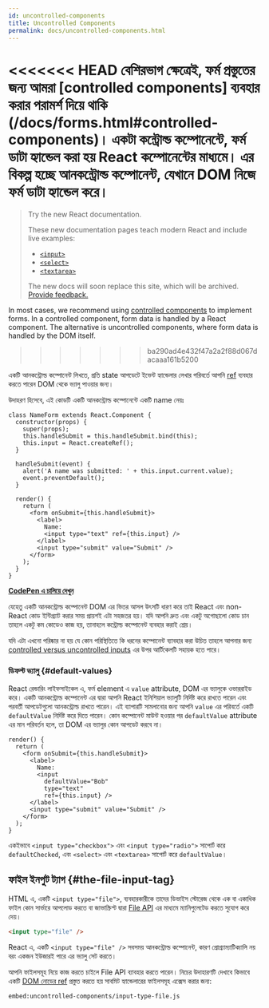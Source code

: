 ```yaml
---
id: uncontrolled-components
title: Uncontrolled Components
permalink: docs/uncontrolled-components.html
---
```


<<<<<<< HEAD
বেশিরভাগ ক্ষেত্রেই, ফর্ম প্রস্তুতের জন্য আমরা [controlled components] ব্যবহার করার পরামর্শ দিয়ে থাকি (/docs/forms.html#controlled-components)। একটা কন্ট্রোল্ড কম্পোনেন্টে, ফর্ম ডাটা হ্যান্ডেল করা হয় React কম্পোনেন্টের মাধ্যমে। এর বিকল্প হচ্ছে আনকন্ট্রোল্ড কম্পোনেন্ট, যেখানে DOM নিজে ফর্ম ডাটা হ্যান্ডেল করে।
=======
> Try the new React documentation.
> 
> These new documentation pages teach modern React and include live examples:
>
> - [`<input>`](https://beta.reactjs.org/reference/react-dom/components/input)
> - [`<select>`](https://beta.reactjs.org/reference/react-dom/components/select)
> - [`<textarea>`](https://beta.reactjs.org/reference/react-dom/components/textarea)
>
> The new docs will soon replace this site, which will be archived. [Provide feedback.](https://github.com/reactjs/reactjs.org/issues/3308)

In most cases, we recommend using [controlled components](/docs/forms.html#controlled-components) to implement forms. In a controlled component, form data is handled by a React component. The alternative is uncontrolled components, where form data is handled by the DOM itself.
>>>>>>> ba290ad4e432f47a2a2f88d067dacaaa161b5200

একটি আনকন্ট্রোল্ড কম্পোনেন্ট লিখতে, প্রতি state আপডেটে ইভেন্ট হ্যান্ডেলার লেখার পরিবর্তে আপনি [ref](/docs/refs-and-the-dom.html) ব্যবহার করতে পারেন DOM থেকে ভ্যালু পাওয়ার জন্য।

উদাহরণ হিসেবে, এই কোডটি একটি আনকন্ট্রোল্ড কম্পোনেন্টে একটি name নেয়ঃ

```javascript{5,9,18}
class NameForm extends React.Component {
  constructor(props) {
    super(props);
    this.handleSubmit = this.handleSubmit.bind(this);
    this.input = React.createRef();
  }

  handleSubmit(event) {
    alert('A name was submitted: ' + this.input.current.value);
    event.preventDefault();
  }

  render() {
    return (
      <form onSubmit={this.handleSubmit}>
        <label>
          Name:
          <input type="text" ref={this.input} />
        </label>
        <input type="submit" value="Submit" />
      </form>
    );
  }
}
```

[**CodePen এ চালিয়ে দেখুন**](https://codepen.io/gaearon/pen/WooRWa?editors=0010)

যেহেতু একটি আনকন্ট্রোল্ড কম্পোনেন্ট DOM এর ভিতর আসল উৎসটি ধারণ করে তাই React এবং non-React কোড ইন্টিগ্র্যাট করার সময় প্রায়শই এটা সহজতর হয়। যদি আপনি দ্রুত এবং একটু অগোছালো কোড চান তাহলে একটু কম কোডেও কাজ হয়, তানাহলে কন্ট্রোল্ড কম্পোনেন্ট ব্যবহার করাই শ্রেয়।

যদি এটা এখনো পরিষ্কার না হয় যে কোন পরিস্থিতিতে কি ধরনের কম্পোনেন্ট ব্যাবহার করা উচিত তাহলে আপনার জন্য [controlled versus uncontrolled inputs](https://goshakkk.name/controlled-vs-uncontrolled-inputs-react/) এর উপর আর্টিকেলটি সহায়ক হতে পারে।

### ডিফল্ট ভ্যালু {#default-values}

React রেন্ডারিং লাইফসাইকেল এ, ফর্ম element এ `value` attribute, DOM এর ভ্যালুকে ওভাররাইড করে। একটি আনকন্ট্রোল্ড কম্পোনেন্ট এর দ্বারা আপনি React ইনিশিয়াল ভ্যালুটি নির্দিষ্ট করে রাখতে পারেন এবং পরবর্তী আপডেটগুলো আনকন্ট্রোল্ড রাখতে পারেন। এই ব্যাপারটি সামলানোর জন্য আপনি `value` এর পরিবর্তে একটি `defaultValue` নির্দিষ্ট করে দিতে পারেন। কোন কম্পোনেন্ট মাউন্ট হওয়ার পর `defaultValue` attribute এর মান পরিবর্তন হলে, তা DOM এর ভ্যালুর কোন আপডেট করবে না।

```javascript{7}
render() {
  return (
    <form onSubmit={this.handleSubmit}>
      <label>
        Name:
        <input
          defaultValue="Bob"
          type="text"
          ref={this.input} />
      </label>
      <input type="submit" value="Submit" />
    </form>
  );
}
```

একইভাবে `<input type="checkbox">` এবং `<input type="radio">` সাপোর্ট করে `defaultChecked`, এবং `<select>` এবং `<textarea>` সাপোর্ট করে `defaultValue`।

## ফাইল ইনপুট ট্যাগ {#the-file-input-tag}

HTML এ, একটি `<input type="file">`, ব্যবহারকারীকে তাদের ডিভাইস স্টোরেজ থেকে এক বা একাধিক ফাইল কোন সার্ভারে আপলোড করতে বা জাভাস্ক্রিপ্ট দ্বারা [File API](https://developer.mozilla.org/en-US/docs/Web/API/File/Using_files_from_web_applications) এর মাধ্যমে ম্যানিপুলেটেড করতে সুযোগ করে দেয়।

```html
<input type="file" />
```

React এ, একটি `<input type="file" />` সবসময় আনকন্ট্রোল্ড কম্পোনেন্ট, কারণ প্রোগ্র্যাম্যাটিক্যালি নয় বরং একজন ইউজারই পারে এর ভ্যালু সেট করতে।

আপনি ফাইলসমূহ নিয়ে কাজ করতে চাইলে File API ব্যাবহার করতে পারেন। নিচের উদাহারণটি দেখাবে কিভাবে একটি [DOM নোডের ref](/docs/refs-and-the-dom.html) প্রস্তুত করতে হয় সাবমিট হ্যান্ডেলারের ফাইলসমূহ এক্সেস করার জন্য:

`embed:uncontrolled-components/input-type-file.js`

[](codepen://uncontrolled-components/input-type-file)

